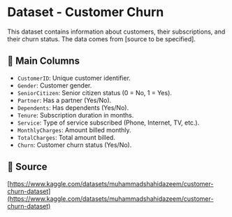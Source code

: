 # Dataset - Customer Churn

This dataset contains information about customers, their subscriptions, and their churn status. The data comes from [source to be specified].

## 🔑 Main Columns
- `CustomerID`: Unique customer identifier.
- `Gender`: Customer gender.
- `SeniorCitizen`: Senior citizen status (0 = No, 1 = Yes).
- `Partner`: Has a partner (Yes/No).
- `Dependents`: Has dependents (Yes/No).
- `Tenure`: Subscription duration in months.
- `Service`: Type of service subscribed (Phone, Internet, TV, etc.).
- `MonthlyCharges`: Amount billed monthly.
- `TotalCharges`: Total amount billed.
- `Churn`: Customer churn status (Yes/No).

## 📄 Source
[https://www.kaggle.com/datasets/muhammadshahidazeem/customer-churn-dataset](https://www.kaggle.com/datasets/muhammadshahidazeem/customer-churn-dataset)
